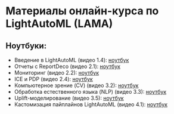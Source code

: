 # Материалы онлайн-курса по LightAutoML (LAMA)

## Ноутбуки:

- Введение в LightAutoML (видео 1.4): [ноутбук](https://github.com/wasjaip/LightAutoML_ru/blob/main/ru_ipynb/1.4-Introduction-RUS.ipynb)
- Отчеты с ReportDeco (видео 2.1): [ноутбук](https://github.com/wasjaip/LightAutoML_ru/blob/main/ru_ipynb/2.1-ReportDeco-RUS.ipynb)
- Мониторинг (видео 2.2): [ноутбук](https://github.com/wasjaip/LightAutoML_ru/blob/main/ru_ipynb/2.2-Monitoring-RUS.ipynb)
- ICE и PDP (видео 2.4): [ноутбук](https://github.com/wasjaip/LightAutoML_ru/blob/main/ru_ipynb/2.4-ICE-PDP-RUS.ipynb)
- Компьютерное зрение (CV) (видео 3.2): [ноутбук](https://github.com/wasjaip/LightAutoML_ru/blob/main/ru_ipynb/3.2-CV-RUS.ipynb)
- Обработка естественного языка (NLP) (видео 3.3): [ноутбук](https://github.com/wasjaip/LightAutoML_ru/blob/main/ru_ipynb/3.3-NLP-RUS.ipynb)
- Uplift-моделирование (видео 3.5): [ноутбук](https://github.com/wasjaip/LightAutoML_ru/blob/main/ru_ipynb/3.5-UpliftModeling-RUS.ipynb)
- Кастомизация пайплайнов LightAutoML (видео 4.1): [ноутбук](https://github.com/wasjaip/LightAutoML_ru/blob/main/ru_ipynb/4.1-CustomPipeline-RUS.ipynb)


